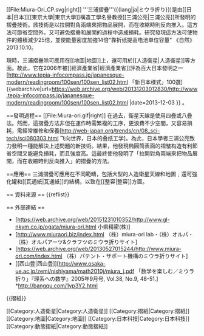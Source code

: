 [[File:Miura-Ori_CP.svg|right]]
'''三浦摺疊'''({{lang|ja|ミウラ折り}})是由[[日本|日本]][[東京大學|東京大學]]構造工學名譽教授[[三浦公亮|三浦公亮]]所發明的摺疊技術。該技術是以拉開對角兩端來把物品展開，而在收縮時則反向推入。這方法可節省空間外，又可避免摺疊和展開的過程中造成損耗。研究發現這方法可使物件的體積減少25倍，並使能量密度加強14倍<ref>"靠折纸提高电池单位容量" 《自然》 2013.10.10</ref>。

現時，三浦摺疊除可應用在[[地圖|地圖]]上，還可用於[[人造衛星|人造衛星]]等方面。故此，它在2006年被[[經濟產業省|經濟產業省]]評為百大日本發明之一<ref>[http://www.tepia-infocompass.jp/japanesque-modern/readingroom/100sen/100sen_list02.html 「新日本様式」100選] {{webarchive|url=https://web.archive.org/web/20131203012830/http://www.tepia-infocompass.jp/japanesque-modern/readingroom/100sen/100sen_list02.html |date=2013-12-03 }}</ref> 。

==發明過程==
[[File:Miura-ori.gif|right]]
在過去，衛星天線是使用四疊或八疊法。然而，這摺疊方法非但在運作時需繁複的工序，更浪費不少空間，又容易損耗，需經常維修和保養<ref name="web">[http://web-japan.org/trends/cn/08_sci-tech/sci080303.html 飞向世界，日本的叠纸工学]</ref>。為此，日本學者三浦公亮致力發明一種能解決上述問題的新技術。結果，他發現椭圓筒表面的褶皱构造有利節省空間又能避免損耗，而且強度高<ref name="web"/>。這最終使他發明了「拉開對角兩端來把物品展開，而在收縮時則反向推入」的摺疊的方法。

==應用==
三浦摺疊可應用在不同範疇，包括大型的人造衛星天線和地圖﹔還可強化罐和[[瓦通紙|瓦通紙]]的結構，以致在[[整容|整容]]方面。


== 資料來源 ==
{{reflist}}

== 外部連結 ==
* [https://web.archive.org/web/20151231010352/http://www.gl-nkym.co.jp/ogata/miura-ori.html 小県精密(株)]
* [http://www.miuraori.biz/index.html （株）miura-ori lab・（株）オルパ・（株）オルパアーツ&クラフツのミウラ折りサイト]
* [https://web.archive.org/web/20130527015244/http://www.miura-ori.com/index.html （株）パテント・サポート機構のミウラ折りサイト]
* [[西山豊|西山豊]][http://www.osaka-ue.ac.jp/zemi/nishiyama/math2010j/miura_j.pdf 「数学を楽しむ／ミウラ折り」『理系への数学』2005年9月号, Vol.38, No.9, 48-51.]
*http://bangqu.com/1yp3Y2.html

{{摺紙}}

[[Category:人造衛星|Category:人造衛星]]
[[Category:摺紙|Category:摺紙]]
[[Category:地圖|Category:地圖]]
[[Category:日本科技|Category:日本科技]]
[[Category:動態摺紙|Category:動態摺紙]]